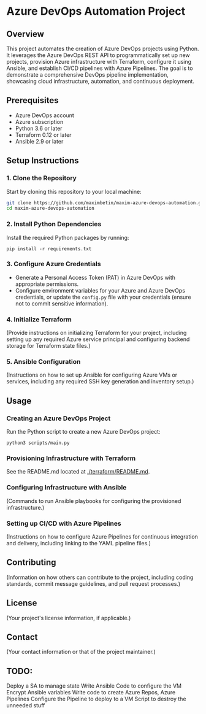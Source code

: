 # Azure DevOps Automation Project

## Overview
This project automates the creation of Azure DevOps projects using Python. It leverages the Azure DevOps REST API to programmatically set up new projects, provision Azure infrastructure with Terraform, configure it using Ansible, and establish CI/CD pipelines with Azure Pipelines. The goal is to demonstrate a comprehensive DevOps pipeline implementation, showcasing cloud infrastructure, automation, and continuous deployment.

## Prerequisites
- Azure DevOps account
- Azure subscription
- Python 3.6 or later
- Terraform 0.12 or later
- Ansible 2.9 or later

## Setup Instructions

### 1. Clone the Repository
Start by cloning this repository to your local machine:
```bash
git clone https://github.com/maximbetin/maxim-azure-devops-automation.git
cd maxim-azure-devops-automation
```

### 2. Install Python Dependencies
Install the required Python packages by running:
```
pip install -r requirements.txt
```

### 3. Configure Azure Credentials
- Generate a Personal Access Token (PAT) in Azure DevOps with appropriate permissions.
- Configure environment variables for your Azure and Azure DevOps credentials, or update the `config.py` file with your credentials (ensure not to commit sensitive information).

### 4. Initialize Terraform
(Provide instructions on initializing Terraform for your project, including setting up any required Azure service principal and configuring backend storage for Terraform state files.)

### 5. Ansible Configuration
(Instructions on how to set up Ansible for configuring Azure VMs or services, including any required SSH key generation and inventory setup.)

## Usage

### Creating an Azure DevOps Project
Run the Python script to create a new Azure DevOps project:
```
python3 scripts/main.py
```

### Provisioning Infrastructure with Terraform

See the README.md located at [./terraform/README.md](./terraform/README.md).

### Configuring Infrastructure with Ansible
(Commands to run Ansible playbooks for configuring the provisioned infrastructure.)

### Setting up CI/CD with Azure Pipelines
(Instructions on how to configure Azure Pipelines for continuous integration and delivery, including linking to the YAML pipeline files.)

## Contributing
(Information on how others can contribute to the project, including coding standards, commit message guidelines, and pull request processes.)

## License
(Your project's license information, if applicable.)

## Contact
(Your contact information or that of the project maintainer.)

## TODO:
Deploy a SA to manage state
Write Ansible Code to configure the VM
Encrypt Ansible variables
Write code to create Azure Repos, Azure Pipelines
Configure the Pipeline to deploy to a VM
Script to destroy the unneeded stuff